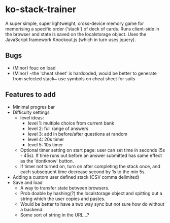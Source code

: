 # ko-stack-trainer

A super simple, super lightweight, cross-device memory game for memorising a specific order ('stack') of deck of cards. Runs client-side in the browser and state is saved on the localstorage object. Uses the JavaScript framework Knockout.js (which in turn uses jquery).

## Bugs
- (Minor) fouc on load
- (Minor) ~the 'cheat sheet' is hardcoded, would be better to generate from selected stack~ use symbols on cheat sheet for suits

## Features to add
- Minimal progres bar
- Difficulty settings
  - level ideas:
	  - level 1: multiple choice from current bank
	  - level 2: full range of answers
	  - level 3: add in before/after questions at random
	  - level 4: 20s timer
	  - level 5: 10s timer
  - Optional timer setting on start page: user can set time in seconds (5s - 45s). If time runs out before an answer submitted has same effect as the 'dontknow' button.
  - If timer not turned on, turn on after completing the stack once, and each subsequent time decrease second by 1s to the min 5s.
- Adding a custom user defined stack (CSV comma delimited)
- Save and load
  - A way to transfer state between browsers.
  - Prob doable by hashing(?) the localstorage object and spitting out a string which the user copies and pastes.
  - Would be better to have a two way sync but not sure how do without a backend.
  - Some sort of string in the URL...?
